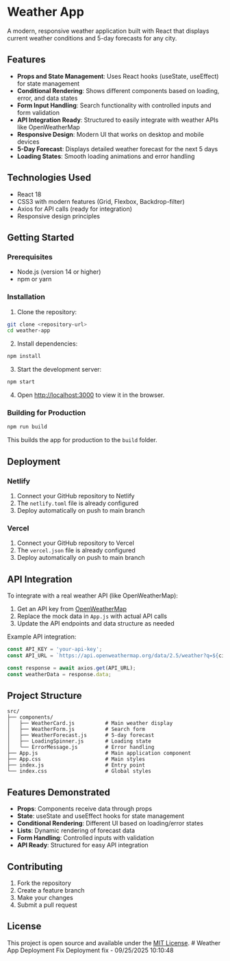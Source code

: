 # Weather App

A modern, responsive weather application built with React that displays current weather conditions and 5-day forecasts for any city.

## Features

- **Props and State Management**: Uses React hooks (useState, useEffect) for state management
- **Conditional Rendering**: Shows different components based on loading, error, and data states
- **Form Input Handling**: Search functionality with controlled inputs and form validation
- **API Integration Ready**: Structured to easily integrate with weather APIs like OpenWeatherMap
- **Responsive Design**: Modern UI that works on desktop and mobile devices
- **5-Day Forecast**: Displays detailed weather forecast for the next 5 days
- **Loading States**: Smooth loading animations and error handling

## Technologies Used

- React 18
- CSS3 with modern features (Grid, Flexbox, Backdrop-filter)
- Axios for API calls (ready for integration)
- Responsive design principles

## Getting Started

### Prerequisites

- Node.js (version 14 or higher)
- npm or yarn

### Installation

1. Clone the repository:
```bash
git clone <repository-url>
cd weather-app
```

2. Install dependencies:
```bash
npm install
```

3. Start the development server:
```bash
npm start
```

4. Open [http://localhost:3000](http://localhost:3000) to view it in the browser.

### Building for Production

```bash
npm run build
```

This builds the app for production to the `build` folder.

## Deployment

### Netlify

1. Connect your GitHub repository to Netlify
2. The `netlify.toml` file is already configured
3. Deploy automatically on push to main branch

### Vercel

1. Connect your GitHub repository to Vercel
2. The `vercel.json` file is already configured
3. Deploy automatically on push to main branch

## API Integration

To integrate with a real weather API (like OpenWeatherMap):

1. Get an API key from [OpenWeatherMap](https://openweathermap.org/api)
2. Replace the mock data in `App.js` with actual API calls
3. Update the API endpoints and data structure as needed

Example API integration:
```javascript
const API_KEY = 'your-api-key';
const API_URL = `https://api.openweathermap.org/data/2.5/weather?q=${city}&appid=${API_KEY}&units=metric`;

const response = await axios.get(API_URL);
const weatherData = response.data;
```

## Project Structure

```
src/
├── components/
│   ├── WeatherCard.js          # Main weather display
│   ├── WeatherForm.js          # Search form
│   ├── WeatherForecast.js      # 5-day forecast
│   ├── LoadingSpinner.js       # Loading state
│   └── ErrorMessage.js         # Error handling
├── App.js                      # Main application component
├── App.css                     # Main styles
├── index.js                    # Entry point
└── index.css                   # Global styles
```

## Features Demonstrated

- **Props**: Components receive data through props
- **State**: useState and useEffect hooks for state management
- **Conditional Rendering**: Different UI based on loading/error states
- **Lists**: Dynamic rendering of forecast data
- **Form Handling**: Controlled inputs with validation
- **API Ready**: Structured for easy API integration

## Contributing

1. Fork the repository
2. Create a feature branch
3. Make your changes
4. Submit a pull request

## License

This project is open source and available under the [MIT License](LICENSE).
#   W e a t h e r   A p p   D e p l o y m e n t   F i x  
 D e p l o y m e n t   f i x   -   0 9 / 2 5 / 2 0 2 5   1 0 : 1 0 : 4 8  
 
